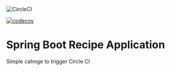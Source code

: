 ![CircleCI](https://circleci.com/gh/baalhas/spring5-recipe-app.svg?style=svg&circle-token=ff585ed6674bdf47b9082a7bce076ca71014ee65)

[![codecov](https://codecov.io/gh/baalhas/spring5-recipe-app/branch/master/graph/badge.svg?token=8PJIAPHTDX)](https://codecov.io/gh/baalhas/spring5-recipe-app)

# Spring Boot Recipe Application

Simple cahnge to trigger Circle CI


